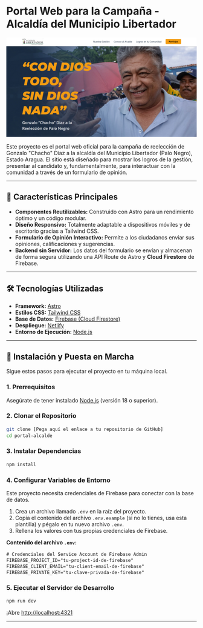 # Portal Web para la Campaña - Alcaldía del Municipio Libertador

![Captura de pantalla del sitio web](public/portada.png)

Este proyecto es el portal web oficial para la campaña de reelección de Gonzalo "Chacho" Díaz a la alcaldía del Municipio Libertador (Palo Negro), Estado Aragua. El sitio está diseñado para mostrar los logros de la gestión, presentar al candidato y, fundamentalmente, para interactuar con la comunidad a través de un formulario de opinión.

---

## 🚀 Características Principales

* **Componentes Reutilizables:** Construido con Astro para un rendimiento óptimo y un código modular.
* **Diseño Responsivo:** Totalmente adaptable a dispositivos móviles y de escritorio gracias a Tailwind CSS.
* **Formulario de Opinión Interactivo:** Permite a los ciudadanos enviar sus opiniones, calificaciones y sugerencias.
* **Backend sin Servidor:** Los datos del formulario se envían y almacenan de forma segura utilizando una API Route de Astro y **Cloud Firestore** de Firebase.


---

## 🛠️ Tecnologías Utilizadas

* **Framework:** [Astro](https://astro.build/)
* **Estilos CSS:** [Tailwind CSS](https://tailwindcss.com/)
* **Base de Datos:** [Firebase (Cloud Firestore)](https://firebase.google.com/)
* **Despliegue:** [Netlify](https://www.netlify.com/)
* **Entorno de Ejecución:** [Node.js](https://nodejs.org/)

---

## 🔧 Instalación y Puesta en Marcha

Sigue estos pasos para ejecutar el proyecto en tu máquina local.

### 1. Prerrequisitos

Asegúrate de tener instalado [Node.js](https://nodejs.org/) (versión 18 o superior).

### 2. Clonar el Repositorio

```bash
git clone [Pega aquí el enlace a tu repositorio de GitHub]
cd portal-alcalde
```

### 3. Instalar Dependencias

```bash
npm install
```

### 4. Configurar Variables de Entorno

Este proyecto necesita credenciales de Firebase para conectar con la base de datos.

1.  Crea un archivo llamado `.env` en la raíz del proyecto.
2.  Copia el contenido del archivo `.env.example` (si no lo tienes, usa esta plantilla) y pégalo en tu nuevo archivo `.env`.
3.  Rellena los valores con tus propias credenciales de Firebase.

**Contenido del archivo `.env`:**
```env
# Credenciales del Service Account de Firebase Admin
FIREBASE_PROJECT_ID="tu-project-id-de-firebase"
FIREBASE_CLIENT_EMAIL="tu-client-email-de-firebase"
FIREBASE_PRIVATE_KEY="tu-clave-privada-de-firebase"
```


### 5. Ejecutar el Servidor de Desarrollo

```bash
npm run dev
```

¡Abre [http://localhost:4321](http://localhost:4321) 

---



